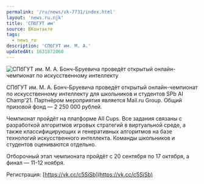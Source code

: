 ```yaml
---
permalink: '/ru/news/vk-7731/index.html'
layout: 'news.ru.njk'
title: 'СПбГУТ им'
source: ВКонтакте
tags:
  - news_ru
description: 'СПбГУТ им. М. А.'
updatedAt: 1631872860
---
```

![СПбГУТ им. М. А. Бонч-Бруевича проведёт открытый онлайн-чемпионат по искусственному интеллекту](https://sun9-41.userapi.com/sun9-86/impg/v440EEv_IZfh9ETNo0OMqoUveRZwC_3FMfD82Q/sXL5SsTq8DA.jpg?size=1280x720&quality=96&sign=ed0094c6cc8fadbc6a0cbb32362a5868&c_uniq_tag=jLLxRkl2_IFQAz4OSPO7_Lf0P_27fN6UQ3SGNkK_V_U&type=album)

СПбГУТ им. М. А. Бонч-Бруевича проведёт открытый онлайн-чемпионат по искусственному интеллекту для школьников и студентов SPb AI Champ'21. Партнёром мероприятия является Mail.ru Group. Общий призовой фонд — 2 250 000 рублей.

Чемпионат пройдёт на платформе All Cups. Все задания связаны с разработкой алгоритмов игровых стратегий в виртуальной среде, а также классифицирующих и генеративных алгоритмов на базе технологий искусственного интеллекта. Команды школьников и студентов оцениваются отдельно.

Отборочный этап чемпионата пройдёт с 20 сентября по 17 октября, а финал — 11-12 ноября.

Регистрация: [https://vk.cc/c5SiSb](https://vk.cc/c5SiSb)
